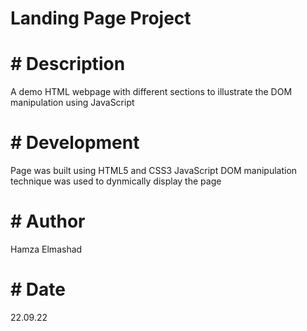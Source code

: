 # Landing Page Project
# # Description
A demo HTML webpage with different sections to illustrate the DOM manipulation using JavaScript
# # Development
Page was built using HTML5 and CSS3
JavaScript DOM manipulation technique was used to dynmically display the page
# # Author
Hamza Elmashad
# # Date
22.09.22